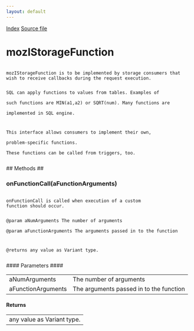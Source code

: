 ```yaml
---
layout: default
---
```

<div id='links'><a href="../index.html">Index</a>
<a href="http://dxr.mozilla.org/mozilla-central/source/storage/public/mozIStorageFunction.idl">Source file</a>
</div>

# mozIStorageFunction #
<code>  
mozIStorageFunction is to be implemented by storage consumers that  
wish to receive callbacks during the request execution.  
  
SQL can apply functions to values from tables. Examples of  
such functions are MIN(a1,a2) or SQRT(num). Many functions are  
implemented in SQL engine.  
  
This interface allows consumers to implement their own,  
problem-specific functions.  
These functions can be called from triggers, too.  
  
  
</code>
## Methods ##

### onFunctionCall(aFunctionArguments) ###
<code>  
onFunctionCall is called when execution of a custom  
function should occur.  
  
@param aNumArguments         The number of arguments  
@param aFunctionArguments    The arguments passed in to the function  
  
@returns any value as Variant type.  
  
</code>
#### Parameters ####

<table>

<tr>
<td>aNumArguments</td>
<td>The number of arguments  
</td>
</tr>

<tr>
<td>aFunctionArguments</td>
<td>The arguments passed in to the function  
</td>
</tr>

</table>

#### Returns ####

<table>

<tr>
<td>any value as Variant type.  
</td>
</tr>

</table>
